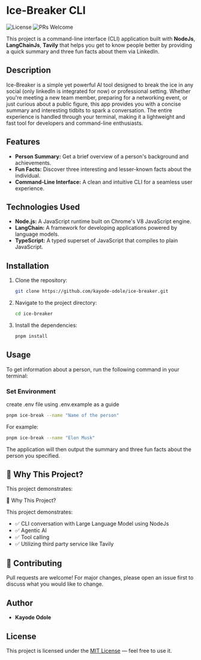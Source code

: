 # Ice-Breaker CLI

![License](https://img.shields.io/badge/License-MIT-green.svg)
![PRs Welcome](https://img.shields.io/badge/PRs-welcome-brightgreen.svg)

This project is a command-line interface (CLI) application built with **NodeJs**, **LangChainJs**, **Tavily** that helps you get to know people better by providing a quick summary and three fun facts about them via LinkedIn.

## Description

Ice-Breaker is a simple yet powerful AI tool designed to break the ice in any social (only linkedIn is integrated for now) or professional setting. Whether you're meeting a new team member, preparing for a networking event, or just curious about a public figure, this app provides you with a concise summary and interesting tidbits to spark a conversation. The entire experience is handled through your terminal, making it a lightweight and fast tool for developers and command-line enthusiasts.

## Features

- **Person Summary:** Get a brief overview of a person's background and achievements.
- **Fun Facts:** Discover three interesting and lesser-known facts about the individual.
- **Command-Line Interface:** A clean and intuitive CLI for a seamless user experience.

## Technologies Used

- **Node.js:** A JavaScript runtime built on Chrome's V8 JavaScript engine.
- **LangChain:** A framework for developing applications powered by language models.
- **TypeScript:** A typed superset of JavaScript that compiles to plain JavaScript.

## Installation

1.  Clone the repository:
    ```bash
    git clone https://github.com/kayode-odole/ice-breaker.git
    ```
2.  Navigate to the project directory:
    ```bash
    cd ice-breaker
    ```
3.  Install the dependencies:
    ```bash
    pnpm install
    ```

## Usage

To get information about a person, run the following command in your terminal:

### Set Environment

create .env file using .env.example as a guide

```bash
pnpm ice-break --name "Name of the person"
```

For example:

```bash
pnpm ice-break --name "Elon Musk"
```

The application will then output the summary and three fun facts about the person you specified.

## 📌 Why This Project?

This project demonstrates:

📌 Why This Project?

This project demonstrates:

- ✅ CLI conversation with Large Language Model using NodeJs
- ✅ Agentic AI
- ✅ Tool calling
- ✅ Utilizing third party service like Tavily

## 🤝 Contributing

Pull requests are welcome!
For major changes, please open an issue first to discuss what you would like to change.

## Author

- **Kayode Odole**

## License

This project is licensed under the [MIT License](LICENSE) — feel free to use it.
